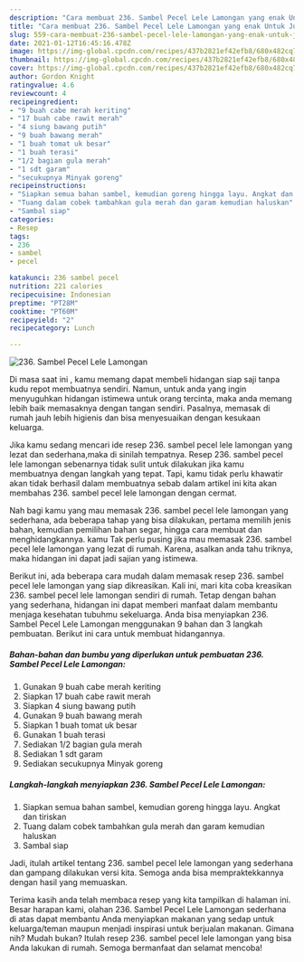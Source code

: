 ```yaml
---
description: "Cara membuat 236. Sambel Pecel Lele Lamongan yang enak Untuk Jualan"
title: "Cara membuat 236. Sambel Pecel Lele Lamongan yang enak Untuk Jualan"
slug: 559-cara-membuat-236-sambel-pecel-lele-lamongan-yang-enak-untuk-jualan
date: 2021-01-12T16:45:16.478Z
image: https://img-global.cpcdn.com/recipes/437b2821ef42efb8/680x482cq70/236-sambel-pecel-lele-lamongan-foto-resep-utama.jpg
thumbnail: https://img-global.cpcdn.com/recipes/437b2821ef42efb8/680x482cq70/236-sambel-pecel-lele-lamongan-foto-resep-utama.jpg
cover: https://img-global.cpcdn.com/recipes/437b2821ef42efb8/680x482cq70/236-sambel-pecel-lele-lamongan-foto-resep-utama.jpg
author: Gordon Knight
ratingvalue: 4.6
reviewcount: 4
recipeingredient:
- "9 buah cabe merah keriting"
- "17 buah cabe rawit merah"
- "4 siung bawang putih"
- "9 buah bawang merah"
- "1 buah tomat uk besar"
- "1 buah terasi"
- "1/2 bagian gula merah"
- "1 sdt garam"
- "secukupnya Minyak goreng"
recipeinstructions:
- "Siapkan semua bahan sambel, kemudian goreng hingga layu. Angkat dan tiriskan"
- "Tuang dalam cobek tambahkan gula merah dan garam kemudian haluskan"
- "Sambal siap"
categories:
- Resep
tags:
- 236
- sambel
- pecel

katakunci: 236 sambel pecel 
nutrition: 221 calories
recipecuisine: Indonesian
preptime: "PT28M"
cooktime: "PT60M"
recipeyield: "2"
recipecategory: Lunch

---
```



![236. Sambel Pecel Lele Lamongan](https://img-global.cpcdn.com/recipes/437b2821ef42efb8/680x482cq70/236-sambel-pecel-lele-lamongan-foto-resep-utama.jpg)

Di masa  saat ini , kamu memang dapat membeli hidangan siap saji tanpa kudu repot membuatnya sendiri. Namun, untuk anda yang ingin menyuguhkan hidangan istimewa untuk orang tercinta, maka anda memang lebih baik memasaknya dengan tangan sendiri. Pasalnya, memasak di rumah jauh lebih higienis dan bisa menyesuaikan dengan kesukaan keluarga.

Jika kamu sedang mencari ide resep 236. sambel pecel lele lamongan yang lezat dan sederhana,maka di sinilah tempatnya. Resep 236. sambel pecel lele lamongan  sebenarnya tidak sulit untuk dilakukan jika kamu membuatnya dengan langkah yang tepat. Tapi, kamu tidak perlu khawatir akan tidak berhasil dalam membuatnya 
sebab dalam artikel ini kita akan membahas 236. sambel pecel lele lamongan dengan cermat.  



Nah bagi kamu yang mau memasak 236. sambel pecel lele lamongan yang sederhana, ada beberapa tahap yang bisa dilakukan, pertama memilih jenis bahan, kemudian pemilihan bahan segar, hingga cara membuat dan menghidangkannya. kamu Tak perlu pusing jika mau memasak 236. sambel pecel lele lamongan yang lezat di rumah. Karena, asalkan anda  tahu triknya, maka hidangan ini dapat jadi sajian yang istimewa.

Berikut ini, ada beberapa cara mudah dalam memasak resep 236. sambel pecel lele lamongan yang siap dikreasikan. Kali ini, mari kita coba kreasikan 236. sambel pecel lele lamongan sendiri di rumah. Tetap dengan bahan yang sederhana, hidangan ini dapat memberi manfaat dalam membantu menjaga kesehatan tubuhmu sekeluarga. Anda bisa menyiapkan 236. Sambel Pecel Lele Lamongan menggunakan 9 bahan dan 3 langkah pembuatan. Berikut ini cara untuk membuat hidangannya.

<!--inarticleads1-->

##### Bahan-bahan dan bumbu yang diperlukan untuk pembuatan 236. Sambel Pecel Lele Lamongan:

1. Gunakan 9 buah cabe merah keriting
1. Siapkan 17 buah cabe rawit merah
1. Siapkan 4 siung bawang putih
1. Gunakan 9 buah bawang merah
1. Siapkan 1 buah tomat uk besar
1. Gunakan 1 buah terasi
1. Sediakan 1/2 bagian gula merah
1. Sediakan 1 sdt garam
1. Sediakan secukupnya Minyak goreng




<!--inarticleads2-->

##### Langkah-langkah menyiapkan 236. Sambel Pecel Lele Lamongan:

1. Siapkan semua bahan sambel, kemudian goreng hingga layu. Angkat dan tiriskan
1. Tuang dalam cobek tambahkan gula merah dan garam kemudian haluskan
1. Sambal siap




Jadi, itulah artikel tentang  236. sambel pecel lele lamongan  yang sederhana dan gampang dilakukan versi kita. Semoga anda bisa mempraktekkannya dengan hasil yang memuaskan. 

Terima kasih anda telah membaca resep yang kita tampilkan di halaman ini. Besar harapan kami, olahan  236. Sambel Pecel Lele Lamongan sederhana di atas dapat membantu Anda menyiapkan makanan yang sedap untuk keluarga/teman maupun menjadi inspirasi untuk berjualan makanan. Gimana nih? Mudah bukan? Itulah resep 236. sambel pecel lele lamongan yang bisa Anda lakukan di rumah. Semoga bermanfaat dan selamat mencoba!

